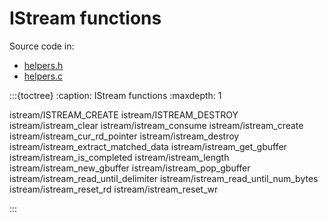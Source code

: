 # IStream functions

Source code in:

- [helpers.h](https://github.com/artgins/yunetas/blob/main/kernel/c/gobj-c/src/helpers.h)
- [helpers.c](https://github.com/artgins/yunetas/blob/main/kernel/c/gobj-c/src/helpers.c)


:::{toctree}
:caption: IStream functions
:maxdepth: 1

istream/ISTREAM_CREATE
istream/ISTREAM_DESTROY
istream/istream_clear
istream/istream_consume
istream/istream_create
istream/istream_cur_rd_pointer
istream/istream_destroy
istream/istream_extract_matched_data
istream/istream_get_gbuffer
istream/istream_is_completed
istream/istream_length
istream/istream_new_gbuffer
istream/istream_pop_gbuffer
istream/istream_read_until_delimiter
istream/istream_read_until_num_bytes
istream/istream_reset_rd
istream/istream_reset_wr

:::
